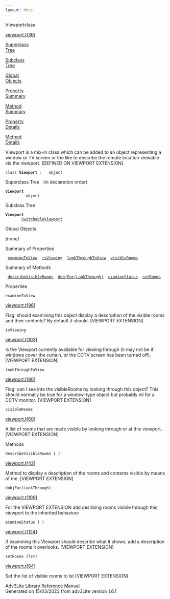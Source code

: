 ```yaml
---
layout: docs
---
```

<span class="title">Viewport</span><span class="type">class</span>

[viewport.t](../file/viewport.t.html)\[[36](../source/viewport.t.html#36)\]

[Superclass  
Tree](#_SuperClassTree_)

[Subclass  
Tree](#_SubClassTree_)

[Global  
Objects](#_ObjectSummary_)

[Property  
Summary](#_PropSummary_)

[Method  
Summary](#_MethodSummary_)

[Property  
Details](#_Properties_)

[Method  
Details](#_Methods_)

<div class="fdesc">

Viewport is a mix-in class which can be added to an object representing
a window or TV screen or the like to describe the remote location
viewable via the viewport. \[DEFINED ON VIEWPORT EXTENSION\]

`class `**`Viewport`**` :   object`

</div>

<span id="_SuperClassTree_"></span>

<div class="mjhd">

<span class="hdln">Superclass Tree</span>   (in declaration order)

</div>

**`Viewport`**  
`         object`  
<span id="_SubClassTree_"></span>

<div class="mjhd">

<span class="hdln">Subclass Tree</span>  

</div>

**`Viewport`**  
`         `[`SwitchableViewport`](../object/SwitchableViewport.html)  
<span id="_ObjectSummary_"></span>

<div class="mjhd">

<span class="hdln">Global Objects</span>  

</div>

*(none)* <span id="_PropSummary_"></span>

<div class="mjhd">

<span class="hdln">Summary of Properties</span>  

</div>

` `[`examineToView`](#examineToView)`  `[`isViewing`](#isViewing)`  `[`lookThroughToView`](#lookThroughToView)`  `[`visibleRooms`](#visibleRooms)`  `

<span id="_MethodSummary_"></span>

<div class="mjhd">

<span class="hdln">Summary of Methods</span>  

</div>

` `[`describeVisibleRooms`](#describeVisibleRooms)`  `[`dobjFor(LookThrough)`](#dobjFor(LookThrough))`  `[`examineStatus`](#examineStatus)`  `[`setRooms`](#setRooms)`  `

<span id="_Properties_"></span>

<div class="mjhd">

<span class="hdln">Properties</span>  

</div>

<span id="examineToView"></span>

`examineToView`

[viewport.t](../file/viewport.t.html)\[[96](../source/viewport.t.html#96)\]

<div class="desc">

Flag: should examining this object display a description of the visible
rooms and their contents? By default it should. \[VIEWPORT EXTENSION\]

</div>

<span id="isViewing"></span>

`isViewing`

[viewport.t](../file/viewport.t.html)\[[103](../source/viewport.t.html#103)\]

<div class="desc">

Is the Viewport currently available for viewing through (it may not be
if windows cover the curtain, or the CCTV screen has been turned off).
\[VIEWPORT EXTENSION\]

</div>

<span id="lookThroughToView"></span>

`lookThroughToView`

[viewport.t](../file/viewport.t.html)\[[90](../source/viewport.t.html#90)\]

<div class="desc">

Flag: can I see into the visibleRooms by looking through this object?
This should normally be true for a window-type object but probably nil
for a CCTV monitor. {VIEWPORT EXTENSION\]

</div>

<span id="visibleRooms"></span>

`visibleRooms`

[viewport.t](../file/viewport.t.html)\[[60](../source/viewport.t.html#60)\]

<div class="desc">

A list of rooms that are made visible by looking through or at this
viewport. \[VIEWPORT EXTENSION\]

</div>

<span id="_Methods_"></span>

<div class="mjhd">

<span class="hdln">Methods</span>  

</div>

<span id="describeVisibleRooms"></span>

`describeVisibleRooms ( )`

[viewport.t](../file/viewport.t.html)\[[42](../source/viewport.t.html#42)\]

<div class="desc">

Method to display a description of the rooms and contents visible by
means of me. \[VIEWPORT EXTENSION\]

</div>

<span id="dobjFor(LookThrough)"></span>

`dobjFor(LookThrough)`

[viewport.t](../file/viewport.t.html)\[[109](../source/viewport.t.html#109)\]

<div class="desc">

For the VIEWPORT EXTENSION add desribing rooms visible through this
viewport to the inherited behaviour

</div>

<span id="examineStatus"></span>

`examineStatus ( )`

[viewport.t](../file/viewport.t.html)\[[124](../source/viewport.t.html#124)\]

<div class="desc">

If examining this Viewport should describe what it shows, add a
description of the rooms it overlooks. \[VIEWPORT EXTENSION\]

</div>

<span id="setRooms"></span>

`setRooms (lst)`

[viewport.t](../file/viewport.t.html)\[[64](../source/viewport.t.html#64)\]

<div class="desc">

Set the list of visible rooms to lst \[VIEWPORT EXTENSION\]

</div>

<div class="ftr">

Adv3Lite Library Reference Manual  
Generated on 15/03/2023 from adv3Lite version 1.6.1

</div>
